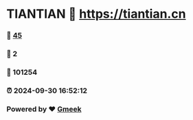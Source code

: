 # TIANTIAN :link: https://tiantian.cn 
### :page_facing_up: [45](https://tiantian.cn/tag.html) 
### :speech_balloon: 2 
### :hibiscus: 101254 
### :alarm_clock: 2024-09-30 16:52:12 
### Powered by :heart: [Gmeek](https://github.com/Meekdai/Gmeek)
